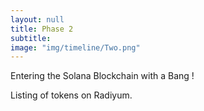 ```yaml
---
layout: null
title: Phase 2
subtitle:
image: "img/timeline/Two.png"
---
```


Entering the Solana Blockchain with a Bang !

Listing of tokens on Radiyum.
